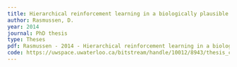 ```yaml
---
title: Hierarchical reinforcement learning in a biologically plausible neural architecture
author: Rasmussen, D.
year: 2014
journal: PhD thesis
type: Theses
pdf: Rasmussen - 2014 - Hierarchical reinforcement learning in a biologically plausible neural architecture.pdf
code: https://uwspace.uwaterloo.ca/bitstream/handle/10012/8943/thesis_code.zip
---
```


